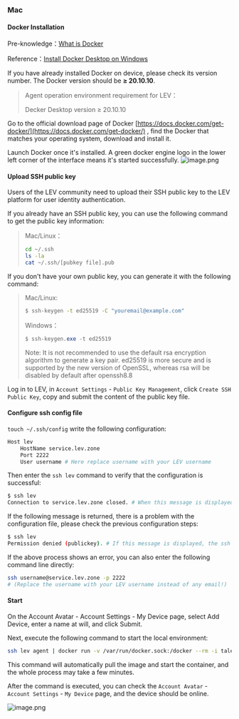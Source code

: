 ### Mac

#### Docker Installation

Pre-knowledge：[What is Docker](https://www.redhat.com/zh/topics/containers/what-is-docker)

Reference：[Install Docker Desktop on Windows](https://docs.docker.com/desktop/windows/install/)

If you have already installed Docker on device, please check its version number. The Docker version should be **≥ 20.10.10**.

> Agent operation environment requirement for LEV：
>
> Decker Desktop version ≥ 20.10.10

Go to the official download page of Docker [https://docs.docker.com/get-docker/](https://docs.docker.com/get-docker/) , find the Docker that matches your operating system, download and install it.

Launch Docker once it's installed. A green docker engine logo in the lower left corner of the interface means it's started successfully.
![image.png](https://levimg.s3.cn-northwest-1.amazonaws.com.cn/x/87fe783c-f999-4b50-85f9-99a0080d6561.png)

#### Upload SSH public key

Users of the LEV community need to upload their SSH public key to the LEV platform for user identity authentication.

If you already have an SSH public key, you can use the following command to get the public key information:

> Mac/Linux：
>
> ```bash
> cd ~/.ssh
> ls -la
> cat ~/.ssh/[pubkey file].pub
> ```

If you don't have your own public key, you can generate it with the following command:

> Mac/Linux:
>
> ```bash
> $ ssh-keygen -t ed25519 -C "youremail@example.com"
> ```
>
> Windows：
>
> ```powershell
> $ ssh-keygen.exe -t ed25519
> ```
>
> Note: It is not recommended to use the default rsa encryption algorithm to generate a key pair. ed25519 is more secure and is supported by the new version of OpenSSL, whereas rsa will be disabled by default after openssh8.8

Log in to LEV, in `Account Settings` - `Public Key Management`, click `Create SSH Public Key`, copy and submit the content of the public key file.

#### Configure ssh config file

`touch ~/.ssh/config` write the following configuration:

```bash
Host lev
    HostName service.lev.zone
    Port 2222
    User username # Here replace username with your LEV username
```

Then enter the `ssh lev` command to verify that the configuration is successful:

```Bash
$ ssh lev
Connection to service.lev.zone closed. # When this message is displayed, the configuration is successful
```

If the following message is returned, there is a problem with the configuration file, please check the previous configuration steps:

```Bash
$ ssh lev
Permission denied (publickey). # If this message is displayed, the ssh public key configuration is incorrect. Please check whether the ssh public key and username are correct
```

If the above process shows an error, you can also enter the following command line directly:

```bash
ssh username@service.lev.zone -p 2222
# (Replace the username with your LEV username instead of any email!)
```

#### Start

On the Account Avatar - Account Settings - My Device page, select Add Device, enter a name at will, and click Submit.

Next, execute the following command to start the local environment:

```bash
ssh lev agent | docker run -v /var/run/docker.sock:/docker --rm -i talentsec/lev
```

This command will automatically pull the image and start the container, and the whole process may take a few minutes.

After the command is executed, you can check the `Account Avatar` - `Account Settings` - `My Device` page, and the device should be online.

![image.png](https://levimg.s3.cn-northwest-1.amazonaws.com.cn/x/%E6%88%AA%E5%B1%8F2022-05-29+14.05.37.png)
